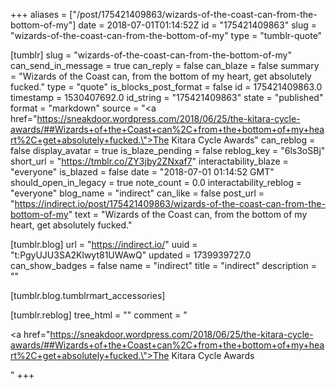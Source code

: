 +++
aliases = ["/post/175421409863/wizards-of-the-coast-can-from-the-bottom-of-my"]
date = 2018-07-01T01:14:52Z
id = "175421409863"
slug = "wizards-of-the-coast-can-from-the-bottom-of-my"
type = "tumblr-quote"

[tumblr]
slug = "wizards-of-the-coast-can-from-the-bottom-of-my"
can_send_in_message = true
can_reply = false
can_blaze = false
summary = "Wizards of the Coast can, from the bottom of my heart, get absolutely fucked."
type = "quote"
is_blocks_post_format = false
id = 175421409863.0
timestamp = 1530407692.0
id_string = "175421409863"
state = "published"
format = "markdown"
source = "<a href=\"https://sneakdoor.wordpress.com/2018/06/25/the-kitara-cycle-awards/##Wizards+of+the+Coast+can%2C+from+the+bottom+of+my+heart%2C+get+absolutely+fucked.\">The Kitara Cycle Awards</a>"
can_reblog = false
display_avatar = true
is_blaze_pending = false
reblog_key = "6ls3oSBj"
short_url = "https://tmblr.co/ZY3jby2ZNxaf7"
interactability_blaze = "everyone"
is_blazed = false
date = "2018-07-01 01:14:52 GMT"
should_open_in_legacy = true
note_count = 0.0
interactability_reblog = "everyone"
blog_name = "indirect"
can_like = false
post_url = "https://indirect.io/post/175421409863/wizards-of-the-coast-can-from-the-bottom-of-my"
text = "Wizards of the Coast can, from the bottom of my heart, get absolutely fucked."

[tumblr.blog]
url = "https://indirect.io/"
uuid = "t:PgyUJU3SA2Klwyt81UWAwQ"
updated = 1739939727.0
can_show_badges = false
name = "indirect"
title = "indirect"
description = ""

[tumblr.blog.tumblrmart_accessories]

[tumblr.reblog]
tree_html = ""
comment = "<p><a href=\"https://sneakdoor.wordpress.com/2018/06/25/the-kitara-cycle-awards/##Wizards+of+the+Coast+can%2C+from+the+bottom+of+my+heart%2C+get+absolutely+fucked.\">The Kitara Cycle Awards</a></p>"
+++
